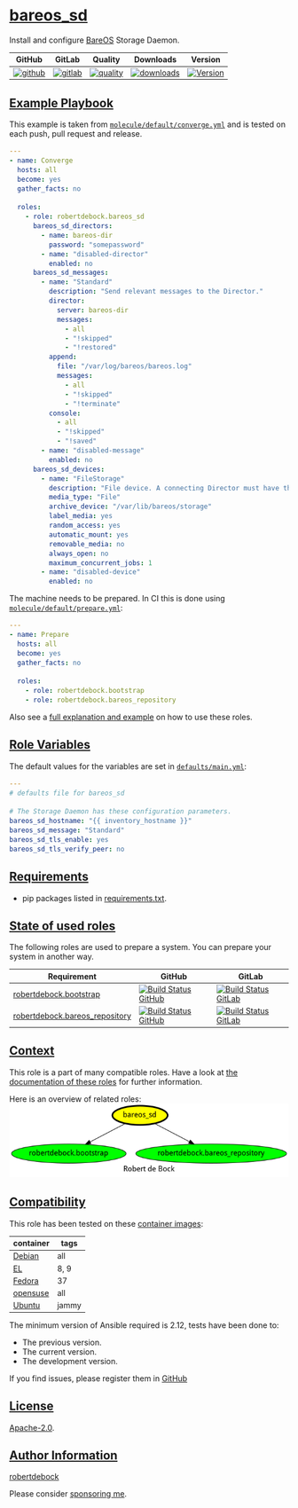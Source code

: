 # [bareos_sd](#bareos_sd)

Install and configure [BareOS](https://www.bareos.com/) Storage Daemon.

|GitHub|GitLab|Quality|Downloads|Version|
|------|------|-------|---------|-------|
|[![github](https://github.com/robertdebock/ansible-role-bareos_sd/workflows/Ansible%20Molecule/badge.svg)](https://github.com/robertdebock/ansible-role-bareos_sd/actions)|[![gitlab](https://gitlab.com/robertdebock-iac/ansible-role-bareos_sd/badges/master/pipeline.svg)](https://gitlab.com/robertdebock-iac/ansible-role-bareos_sd)|[![quality](https://img.shields.io/ansible/quality/63100)](https://galaxy.ansible.com/robertdebock/bareos_sd)|[![downloads](https://img.shields.io/ansible/role/d/63100)](https://galaxy.ansible.com/robertdebock/bareos_sd)|[![Version](https://img.shields.io/github/release/robertdebock/ansible-role-bareos_sd.svg)](https://github.com/robertdebock/ansible-role-bareos_sd/releases/)|

## [Example Playbook](#example-playbook)

This example is taken from [`molecule/default/converge.yml`](https://github.com/robertdebock/ansible-role-bareos_sd/blob/master/molecule/default/converge.yml) and is tested on each push, pull request and release.

```yaml
---
- name: Converge
  hosts: all
  become: yes
  gather_facts: no

  roles:
    - role: robertdebock.bareos_sd
      bareos_sd_directors:
        - name: bareos-dir
          password: "somepassword"
        - name: "disabled-director"
          enabled: no
      bareos_sd_messages:
        - name: "Standard"
          description: "Send relevant messages to the Director."
          director:
            server: bareos-dir
            messages:
              - all
              - "!skipped"
              - "!restored"
          append:
            file: "/var/log/bareos/bareos.log"
            messages:
              - all
              - "!skipped"
              - "!terminate"
          console:
            - all
            - "!skipped"
            - "!saved"
        - name: "disabled-message"
          enabled: no
      bareos_sd_devices:
        - name: "FileStorage"
          description: "File device. A connecting Director must have the same Name and MediaType."
          media_type: "File"
          archive_device: "/var/lib/bareos/storage"
          label_media: yes
          random_access: yes
          automatic_mount: yes
          removable_media: no
          always_open: no
          maximum_concurrent_jobs: 1
        - name: "disabled-device"
          enabled: no
```

The machine needs to be prepared. In CI this is done using [`molecule/default/prepare.yml`](https://github.com/robertdebock/ansible-role-bareos_sd/blob/master/molecule/default/prepare.yml):

```yaml
---
- name: Prepare
  hosts: all
  become: yes
  gather_facts: no

  roles:
    - role: robertdebock.bootstrap
    - role: robertdebock.bareos_repository
```

Also see a [full explanation and example](https://robertdebock.nl/how-to-use-these-roles.html) on how to use these roles.

## [Role Variables](#role-variables)

The default values for the variables are set in [`defaults/main.yml`](https://github.com/robertdebock/ansible-role-bareos_sd/blob/master/defaults/main.yml):

```yaml
---
# defaults file for bareos_sd

# The Storage Daemon has these configuration parameters.
bareos_sd_hostname: "{{ inventory_hostname }}"
bareos_sd_message: "Standard"
bareos_sd_tls_enable: yes
bareos_sd_tls_verify_peer: no
```

## [Requirements](#requirements)

- pip packages listed in [requirements.txt](https://github.com/robertdebock/ansible-role-bareos_sd/blob/master/requirements.txt).

## [State of used roles](#state-of-used-roles)

The following roles are used to prepare a system. You can prepare your system in another way.

| Requirement | GitHub | GitLab |
|-------------|--------|--------|
|[robertdebock.bootstrap](https://galaxy.ansible.com/robertdebock/bootstrap)|[![Build Status GitHub](https://github.com/robertdebock/ansible-role-bootstrap/workflows/Ansible%20Molecule/badge.svg)](https://github.com/robertdebock/ansible-role-bootstrap/actions)|[![Build Status GitLab](https://gitlab.com/robertdebock-iac/ansible-role-bootstrap/badges/master/pipeline.svg)](https://gitlab.com/robertdebock-iac/ansible-role-bootstrap)|
|[robertdebock.bareos_repository](https://galaxy.ansible.com/robertdebock/bareos_repository)|[![Build Status GitHub](https://github.com/robertdebock/ansible-role-bareos_repository/workflows/Ansible%20Molecule/badge.svg)](https://github.com/robertdebock/ansible-role-bareos_repository/actions)|[![Build Status GitLab](https://gitlab.com/robertdebock-iac/ansible-role-bareos_repository/badges/master/pipeline.svg)](https://gitlab.com/robertdebock-iac/ansible-role-bareos_repository)|

## [Context](#context)

This role is a part of many compatible roles. Have a look at [the documentation of these roles](https://robertdebock.nl/) for further information.

Here is an overview of related roles:
![dependencies](https://raw.githubusercontent.com/robertdebock/ansible-role-bareos_sd/png/requirements.png "Dependencies")

## [Compatibility](#compatibility)

This role has been tested on these [container images](https://hub.docker.com/u/robertdebock):

|container|tags|
|---------|----|
|[Debian](https://hub.docker.com/repository/docker/robertdebock/debian/general)|all|
|[EL](https://hub.docker.com/repository/docker/robertdebock/enterpriselinux/general)|8, 9|
|[Fedora](https://hub.docker.com/repository/docker/robertdebock/fedora/general)|37|
|[opensuse](https://hub.docker.com/repository/docker/robertdebock/opensuse/general)|all|
|[Ubuntu](https://hub.docker.com/repository/docker/robertdebock/ubuntu/general)|jammy|

The minimum version of Ansible required is 2.12, tests have been done to:

- The previous version.
- The current version.
- The development version.

If you find issues, please register them in [GitHub](https://github.com/robertdebock/ansible-role-bareos_sd/issues)

## [License](#license)

[Apache-2.0](https://github.com/robertdebock/ansible-role-bareos_sd/blob/master/LICENSE).

## [Author Information](#author-information)

[robertdebock](https://robertdebock.nl/)

Please consider [sponsoring me](https://github.com/sponsors/robertdebock).
